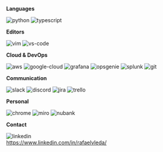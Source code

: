 **Languages**

![python](https://camo.githubusercontent.com/e488f8c300c9a0b389cc35a641061dfcf3c5442565591b9426ae08c03471bb7f/68747470733a2f2f696d672e736869656c64732e696f2f62616467652f505954484f4e2d3337373641422e7376673f7374796c653d666f722d7468652d6261646765266c6f676f3d507974686f6e266c6f676f436f6c6f723d7768697465)
![typescript](https://camo.githubusercontent.com/78be43a17714d3ce6164165e7942fcdcb52e826bf7c683563fd7f7a385ee3943/68747470733a2f2f696d672e736869656c64732e696f2f62616467652f545950455343524950542d3331373843362e7376673f7374796c653d666f722d7468652d6261646765266c6f676f3d54797065736372697074266c6f676f436f6c6f723d7768697465)

**Editors**

![vim](https://camo.githubusercontent.com/86a0ef29cc82040b68d85de0493d25ecc9921ac80f9fde882e76eb03852f2659/68747470733a2f2f696d672e736869656c64732e696f2f62616467652f56494d2d3031393733332e7376673f7374796c653d666f722d7468652d6261646765266c6f676f3d76696d266c6f676f436f6c6f723d7768697465)
![vs-code](https://camo.githubusercontent.com/152ea21f67fc34ef57c9ed1fbfd4ef720a1e53c4115033596bd69f8abcf9d39e/68747470733a2f2f696d672e736869656c64732e696f2f62616467652f5653434f44452d3030374143432e7376673f7374796c653d666f722d7468652d6261646765266c6f676f3d56697375616c2d53747564696f2d436f6465266c6f676f436f6c6f723d7768697465)

**Cloud & DevOps**

![aws](https://camo.githubusercontent.com/85276910b9bd3723e53c8584bae48f15be791dc8f28652367706b7275da2da3b/68747470733a2f2f696d672e736869656c64732e696f2f62616467652f4157532d3233324633452e7376673f7374796c653d666f722d7468652d6261646765266c6f676f3d416d617a6f6e2d415753266c6f676f436f6c6f723d7768697465)
![google-cloud](https://camo.githubusercontent.com/d21a7ddfa0ae2e9b5149f10b151d5478f41cc77daec0731b47ec941674fad394/68747470733a2f2f696d672e736869656c64732e696f2f62616467652f474f4f474c45253230434c4f55442d3432383546342e7376673f7374796c653d666f722d7468652d6261646765266c6f676f3d476f6f676c652d436c6f7564266c6f676f436f6c6f723d7768697465)
![grafana](https://camo.githubusercontent.com/55e28e0211547a28970c71d805f430727b87b1dfa3bee3e5dcacea0d524316d5/68747470733a2f2f696d672e736869656c64732e696f2f62616467652f2d47524146414e412d626c61636b3f267374796c653d666f722d7468652d6261646765266c6f676f3d67726166616e61266c6f676f436f6c6f723d79656c6c6f77)
![opsgenie](https://camo.githubusercontent.com/00b89e8e1112eff03c63b1398680e7bb37204bfb58bee2225437ccd2ba5467f1/68747470733a2f2f696d672e736869656c64732e696f2f62616467652f4f505347454e49452d3137324234442e7376673f7374796c653d666f722d7468652d6261646765266c6f676f3d4f707347656e6965266c6f676f436f6c6f723d7768697465)
![splunk](https://camo.githubusercontent.com/919ced6452a24513ac567fe99a6c879a0c9490be7841cfebf06ced6631424ca1/68747470733a2f2f696d672e736869656c64732e696f2f62616467652f53504c554e4b2d3131314332392e7376673f7374796c653d666f722d7468652d6261646765266c6f676f3d53706c756e6b266c6f676f436f6c6f723d7768697465)
![git](https://camo.githubusercontent.com/076c60bac04c24f6d45e74bbe3c858e1afa19339d1e12ef2d754c2044f0f8ad9/68747470733a2f2f696d672e736869656c64732e696f2f62616467652f4749542532302d2532334630353033332e7376673f267374796c653d666f722d7468652d6261646765266c6f676f3d676974266c6f676f436f6c6f723d7768697465)

**Communication**

![slack](https://camo.githubusercontent.com/a23e36270c3254be051d6b53e92b7472f3040c8e3787818f8489a2db1b598d0a/68747470733a2f2f696d672e736869656c64732e696f2f62616467652f534c41434b2d3441313534422e7376673f7374796c653d666f722d7468652d6261646765266c6f676f3d536c61636b266c6f676f436f6c6f723d7768697465)
![discord](https://camo.githubusercontent.com/279fd9fb9aa0ec16b6968188bd466bb77ca33926319552f52cbbb50fa6da4c50/68747470733a2f2f696d672e736869656c64732e696f2f62616467652f444953434f52442d3732383944412e7376673f7374796c653d666f722d7468652d6261646765266c6f676f3d446973636f7264266c6f676f436f6c6f723d7768697465)
![jira](https://camo.githubusercontent.com/457eec7cb5dbcafabda79974385e4510fe80e059261d4c1a7c805baef6109720/68747470733a2f2f696d672e736869656c64732e696f2f62616467652f4a4952412d3030353243432e7376673f7374796c653d666f722d7468652d6261646765266c6f676f3d4a6972612d536f667477617265266c6f676f436f6c6f723d7768697465)
![trello](https://camo.githubusercontent.com/df04d409a2afe6481b9f085541a67babdb4c2b4168ee6ac85b98d7a9605936bc/68747470733a2f2f696d672e736869656c64732e696f2f62616467652f5452454c4c4f2d3030373942462e7376673f7374796c653d666f722d7468652d6261646765266c6f676f3d5472656c6c6f266c6f676f436f6c6f723d7768697465)

**Personal**

![chrome](https://camo.githubusercontent.com/c63de643795791939a507ef00cea3d3a027379e16b0333a5e240173b8977bf2c/68747470733a2f2f696d672e736869656c64732e696f2f62616467652f474f4f474c452532304348524f4d452d3432383546342e7376673f7374796c653d666f722d7468652d6261646765266c6f676f3d476f6f676c652d4368726f6d65266c6f676f436f6c6f723d7768697465)
![miro](https://camo.githubusercontent.com/4b9381ae21e8284990171c6d019f7917f6515408fd629b5d140821df094b803f/68747470733a2f2f696d672e736869656c64732e696f2f62616467652f4d49524f2d3035303033382e7376673f7374796c653d666f722d7468652d6261646765266c6f676f3d4d69726f266c6f676f436f6c6f723d7768697465)
![nubank](https://camo.githubusercontent.com/339abe50ba09b0c745ccbb451bb478012dc414ed8818a765d97b86f659a9e05a/68747470733a2f2f696d672e736869656c64732e696f2f62616467652f4e5542414e4b2d3841303542452e7376673f267374796c653d666f722d7468652d6261646765266c6f676f3d6e7562616e6b266c6f676f436f6c6f723d7768697465)

**Contact**

![linkedin](https://img.shields.io/badge/LinkedIn-0077B5?style=for-the-badge&logo=linkedin&logoColor=white)</br>
https://www.linkedin.com/in/rafaelvleda/
